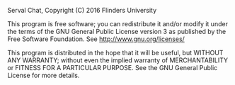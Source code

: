 Serval Chat, Copyright (C) 2016 Flinders University

This program is free software; you can redistribute it and/or modify
it under the terms of the GNU General Public License version 3 as 
published by the Free Software Foundation. 
See http://www.gnu.org/licenses/

This program is distributed in the hope that it will be useful,
but WITHOUT ANY WARRANTY; without even the implied warranty of
MERCHANTABILITY or FITNESS FOR A PARTICULAR PURPOSE.  See the
GNU General Public License for more details.
